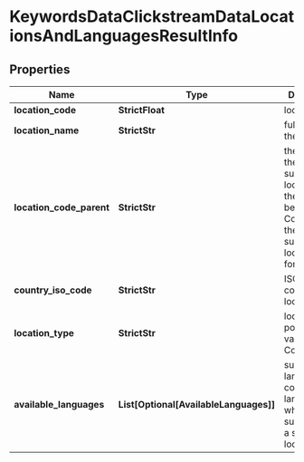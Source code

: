 # KeywordsDataClickstreamDataLocationsAndLanguagesResultInfo


## Properties

| Name | Type | Description | Notes |
|------------ | ------------- | ------------- | -------------|
**location_code** | **StrictFloat** | location code |[optional]|
**location_name** | **StrictStr** | full name of the location |[optional]|
**location_code_parent** | **StrictStr** | the code of the superordinate location<br>the value will be null as Country is the only supported location_type for this API |[optional]|
**country_iso_code** | **StrictStr** | ISO country code of the location |[optional]|
**location_type** | **StrictStr** | location type<br>possible values:<br>Country |[optional]|
**available_languages** | **List[Optional[AvailableLanguages]]** | supported languages<br>contains the languages which are supported for a specific location |[optional]|